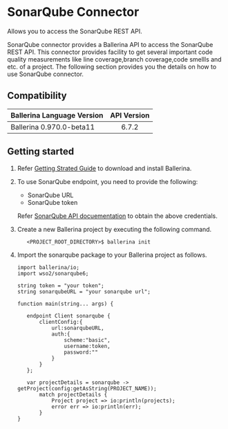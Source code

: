 # SonarQube Connector

Allows you to access the SonarQube REST API.

SonarQube connector provides a Ballerina API to access the SonarQube REST API. This connector provides facility to get several important code quality measurements like line coverage,branch coverage,code smellls and etc. of a project. The following section provides you the details on how to use SonarQube connector.

## Compatibility

| Ballerina Language Version                              | API Version
| ---------------------------------------------| :--------------:
| Ballerina 0.970.0-beta11                             | 6.7.2

## Getting started

1.  Refer [Getting Strated Guide](https://stage.ballerina.io/learn/getting-started/) to download and install Ballerina.
2.  To use SonarQube endpoint, you need to provide the following:

       - SonarQube URL
       - SonarQube token
    
       Refer [SonarQube API docuementation](https://docs.sonarqube.org/display/SONAR/User+Token) to obtain the above credentials.

4. Create a new Ballerina project by executing the following command.

    ```shell
       <PROJECT_ROOT_DIRECTORY>$ ballerina init
    ```

5. Import the sonarqube package to your Ballerina project as follows.

    ```ballerina
    import ballerina/io;
    import wso2/sonarqube6;
    
    string token = "your token";
    string sonarqubeURL = "your sonarqube url";
    
    function main(string... args) {
    
       endpoint Client sonarqube {
           clientConfig:{
               url:sonarqubeURL,
               auth:{
                   scheme:"basic",
                   username:token,
                   password:""
               }
           }
       };
       
       var projectDetails = sonarqube -> getProject(config:getAsString(PROJECT_NAME));
           match projectDetails {
               Project project => io:println(projects);
               error err => io:println(err);
           }
    }
```